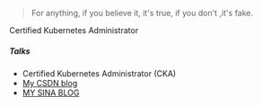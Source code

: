 

> For anything, if you believe it, it's true, if you don't ,it's fake.

Certified Kubernetes Administrator


##### Talks

- Certified Kubernetes Administrator (CKA) 
- [My CSDN blog][1]
- [MY SINA BLOG][2]

[1]: https://blog.csdn.net/u014186673
[2]: http://blog.sina.com.cn/foremol



